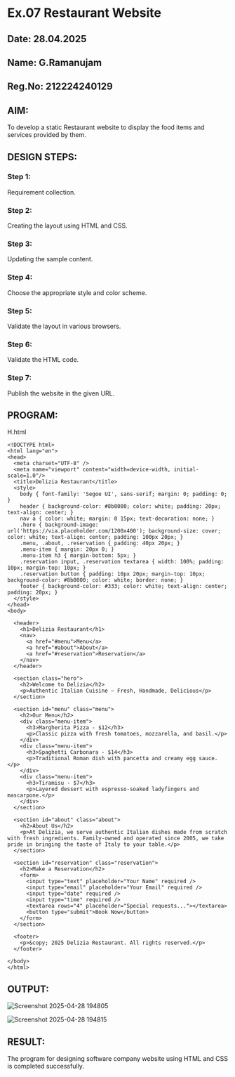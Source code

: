 # Ex.07 Restaurant Website
## Date: 28.04.2025
## Name: G.Ramanujam
## Reg.No: 212224240129

## AIM:
To develop a static Restaurant website to display the food items and services provided by them.

## DESIGN STEPS:

### Step 1:
Requirement collection.

### Step 2:
Creating the layout using HTML and CSS.

### Step 3:
Updating the sample content.

### Step 4:
Choose the appropriate style and color scheme.

### Step 5:
Validate the layout in various browsers.

### Step 6:
Validate the HTML code.

### Step 7:
Publish the website in the given URL.

## PROGRAM:
H.html
```
<!DOCTYPE html>
<html lang="en">
<head>
  <meta charset="UTF-8" />
  <meta name="viewport" content="width=device-width, initial-scale=1.0"/>
  <title>Delizia Restaurant</title>
  <style>
    body { font-family: 'Segoe UI', sans-serif; margin: 0; padding: 0; }
    header { background-color: #8b0000; color: white; padding: 20px; text-align: center; }
    nav a { color: white; margin: 0 15px; text-decoration: none; }
    .hero { background-image: url('https://via.placeholder.com/1200x400'); background-size: cover; color: white; text-align: center; padding: 100px 20px; }
    .menu, .about, .reservation { padding: 40px 20px; }
    .menu-item { margin: 20px 0; }
    .menu-item h3 { margin-bottom: 5px; }
    .reservation input, .reservation textarea { width: 100%; padding: 10px; margin-top: 10px; }
    .reservation button { padding: 10px 20px; margin-top: 10px; background-color: #8b0000; color: white; border: none; }
    footer { background-color: #333; color: white; text-align: center; padding: 20px; }
  </style>
</head>
<body>

  <header>
    <h1>Delizia Restaurant</h1>
    <nav>
      <a href="#menu">Menu</a>
      <a href="#about">About</a>
      <a href="#reservation">Reservation</a>
    </nav>
  </header>

  <section class="hero">
    <h2>Welcome to Delizia</h2>
    <p>Authentic Italian Cuisine – Fresh, Handmade, Delicious</p>
  </section>

  <section id="menu" class="menu">
    <h2>Our Menu</h2>
    <div class="menu-item">
      <h3>Margherita Pizza - $12</h3>
      <p>Classic pizza with fresh tomatoes, mozzarella, and basil.</p>
    </div>
    <div class="menu-item">
      <h3>Spaghetti Carbonara - $14</h3>
      <p>Traditional Roman dish with pancetta and creamy egg sauce.</p>
    </div>
    <div class="menu-item">
      <h3>Tiramisu - $7</h3>
      <p>Layered dessert with espresso-soaked ladyfingers and mascarpone.</p>
    </div>
  </section>

  <section id="about" class="about">
    <h2>About Us</h2>
    <p>At Delizia, we serve authentic Italian dishes made from scratch with fresh ingredients. Family-owned and operated since 2005, we take pride in bringing the taste of Italy to your table.</p>
  </section>

  <section id="reservation" class="reservation">
    <h2>Make a Reservation</h2>
    <form>
      <input type="text" placeholder="Your Name" required />
      <input type="email" placeholder="Your Email" required />
      <input type="date" required />
      <input type="time" required />
      <textarea rows="4" placeholder="Special requests..."></textarea>
      <button type="submit">Book Now</button>
    </form>
  </section>

  <footer>
    <p>&copy; 2025 Delizia Restaurant. All rights reserved.</p>
  </footer>

</body>
</html>
```
        
            
## OUTPUT:

![Screenshot 2025-04-28 194805](https://github.com/user-attachments/assets/02142142-f03e-43b0-a419-621ff621f866)

![Screenshot 2025-04-28 194815](https://github.com/user-attachments/assets/293dcd3e-03ef-4ae5-bcbb-57f048598d0e)



## RESULT:
The program for designing software company website using HTML and CSS is completed successfully.
